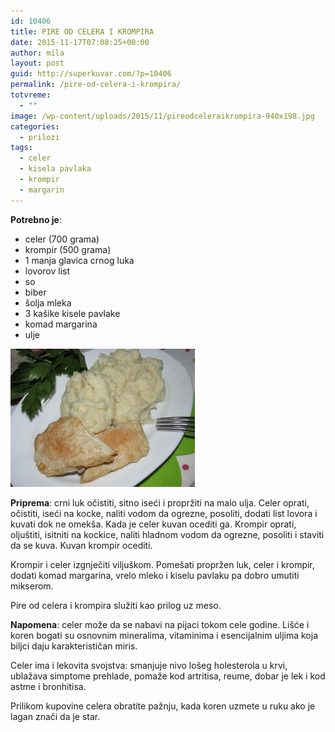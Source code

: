 ```yaml
---
id: 10406
title: PIRE OD CELERA I KROMPIRA
date: 2015-11-17T07:08:25+00:00
author: mila
layout: post
guid: http://superkuvar.com/?p=10406
permalink: /pire-od-celera-i-krompira/
totvreme:
  - ""
image: /wp-content/uploads/2015/11/pireodceleraikrompira-940x198.jpg
categories:
  - prilozi
tags:
  - celer
  - kisela pavlaka
  - krompir
  - margarin
---
```

**Potrebno je**:  
* celer (700 grama)  
* krompir (500 grama)  
* 1 manja glavica crnog luka  
* lovorov list  
* so  
* biber  
* šolja mleka  
* 3 kašike kisele pavlake  
* komad margarina  
* ulje

![<img class="alignnone size-medium wp-image-10408" src="/wp-content/uploads/2015/11/pireodceleraikrompira-1024x768.jpg" alt="pireodceleraikrompira" width="300" height="225" />](/wp-content/uploads/2015/11/pireodceleraikrompira-e1447743182460.jpg)

**Priprema**: crni luk očistiti, sitno iseći i propržiti na malo ulja. Celer oprati, očistiti, iseći na kocke, naliti vodom da ogrezne, posoliti, dodati list lovora i kuvati dok ne omekša. Kada je celer kuvan ocediti ga. Krompir oprati, oljuštiti, isitniti na kockice, naliti hladnom vodom da ogrezne, posoliti i staviti da se kuva. Kuvan krompir ocediti.

Krompir i celer izgnječiti viljuškom. Pomešati propržen luk, celer i krompir, dodati komad margarina, vrelo mleko i kiselu pavlaku pa dobro umutiti mikserom.

Pire od celera i krompira služiti kao prilog uz meso.

**Napomena**:   celer može da se nabavi na pijaci tokom cele godine. Lišće i koren bogati su osnovnim mineralima, vitaminima i esencijalnim uljima koja biljci daju karakterističan miris.

Celer ima i lekovita svojstva: smanjuje nivo lošeg holesterola u krvi, ublažava simptome prehlade, pomaže kod artritisa, reume, dobar je lek i kod astme i bronhitisa.

Prilikom kupovine celera obratite pažnju, kada koren uzmete u ruku ako je lagan znači da je star.
